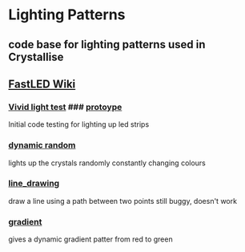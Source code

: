 # Lighting Patterns

## code base for lighting patterns used in Crystallise

## [FastLED Wiki](https://github.com/FastLED/FastLED/wiki/Multiple-Controller-Examples)

### [Vivid light test](https://github.com/will-weng/vivid17/tree/master/lighting_patterns/Vivid2017_Light_Test) ### [protoype](https://github.com/will-weng/vivid17/tree/master/lighting_patterns/prototype)

Initial code testing for lighting up led strips

### [dynamic random](https://github.com/will-weng/vivid17/tree/master/lighting_patterns/dynamic_random)

lights up the crystals randomly constantly changing colours

### [line_drawing](https://github.com/will-weng/vivid17/tree/master/lighting_patterns/line_drawing)

draw a line using a path between two points
still buggy, doesn't work

### [gradient](https://github.com/will-weng/vivid17/tree/master/lighting_patterns/gradient)

gives a dynamic gradient patter from red to green